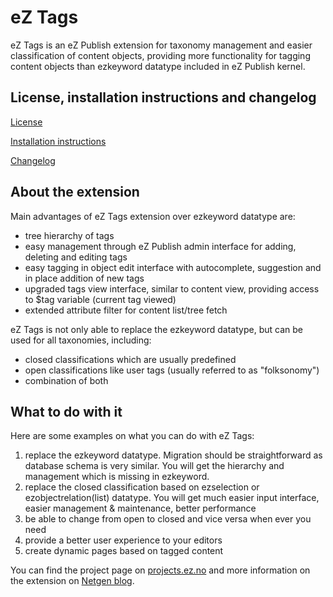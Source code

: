 # eZ Tags
eZ Tags is an eZ Publish extension for taxonomy management and easier classification of content objects, providing more functionality for tagging content objects than ezkeyword datatype included in eZ Publish kernel.

## License, installation instructions and changelog
[License](LICENSE)

[Installation instructions](doc/INSTALL.md)

[Changelog](doc/CHANGELOG.md)

## About the extension
Main advantages of eZ Tags extension over ezkeyword datatype are:

* tree hierarchy of tags
* easy management through eZ Publish admin interface for adding, deleting and editing tags
* easy tagging in object edit interface with autocomplete, suggestion and in place addition of new tags
* upgraded tags view interface, similar to content view, providing access to $tag variable (current tag viewed)
* extended attribute filter for content list/tree fetch

eZ Tags is not only able to replace the ezkeyword datatype, but can be used for all taxonomies, including:

* closed classifications which are usually predefined
* open classifications like user tags (usually referred to as "folksonomy")
* combination of both

## What to do with it
Here are some examples on what you can do with eZ Tags:

1. replace the ezkeyword datatype. Migration should be straightforward as database schema is very similar. You will get the hierarchy and management which is missing in ezkeyword.
2. replace the closed classification based on ezselection or ezobjectrelation(list) datatype. You will get much easier input interface, easier management & maintenance, better performance
3. be able to change from open to closed and vice versa when ever you need
4. provide a better user experience to your editors
5. create dynamic pages based on tagged content

You can find the project page on [projects.ez.no](http://projects.ez.no/eztags) and more information on the extension on [Netgen blog](http://www.netgenlabs.com/tags/view/ezpublish/extensions/eztags).

